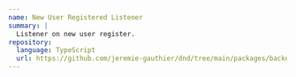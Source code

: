 ```yaml
---
name: New User Registered Listener
summary: |
  Listener on new user register.
repository:
  language: TypeScript
  url: https://github.com/jeremie-gauthier/dnd/tree/main/packages/backend/src/user/events/new-user-registered
---
```


<NodeGraph />

